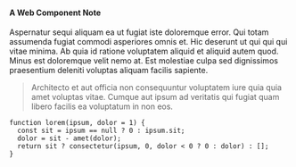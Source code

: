 <rf-note>
  <h4 slot='heading'>
    A Web Component Note
  </h4>

  Aspernatur sequi aliquam ea ut fugiat iste doloremque error. Qui totam assumenda fugiat commodi asperiores omnis et. Hic deserunt ut qui qui qui vitae minima. Ab quia id ratione voluptatem aliquid et aliquid autem quod. Minus est doloremque velit nemo at. Est molestiae culpa sed dignissimos praesentium deleniti voluptas aliquam facilis sapiente.

  > Architecto et aut officia non consequuntur voluptatem iure quia quia amet voluptas vitae. Cumque aut ipsum ad veritatis qui fugiat quam libero facilis ea voluptatum in non eos.

  ```
  function lorem(ipsum, dolor = 1) {
    const sit = ipsum == null ? 0 : ipsum.sit;
    dolor = sit - amet(dolor);
    return sit ? consectetur(ipsum, 0, dolor < 0 ? 0 : dolor) : [];
  }
  ```
</rf-note>
